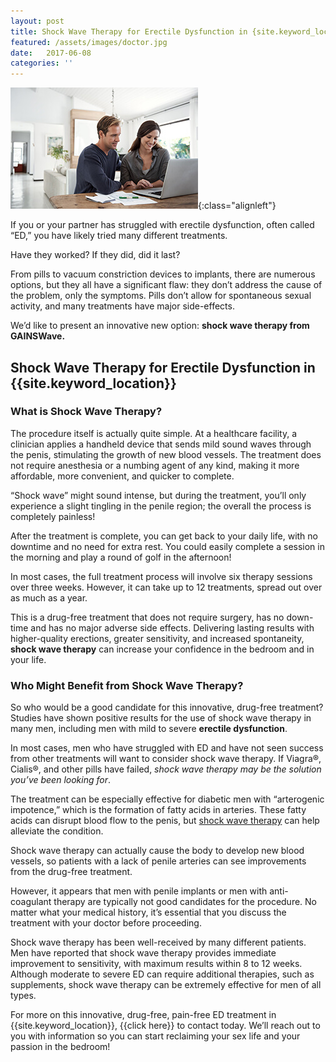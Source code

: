 ```yaml
---
layout: post
title: Shock Wave Therapy for Erectile Dysfunction in {site.keyword_location}}
featured: /assets/images/doctor.jpg
date:   2017-06-08
categories: ''
---
```

![Shock Wave Therapy for Erectile Dysfunction in {site.keyword_location}}](/assets/images/shockwave-therapy-for-ed.jpg){:class="alignleft"}
<p>If you or your partner has struggled with erectile dysfunction, often called “ED,” you have likely tried many different treatments.</p>

<p>Have they worked? If they did, did it last?</p>

<p>From pills to vacuum constriction devices to implants, there are numerous options, but they all have a significant flaw: they don’t address the cause of the problem, only the symptoms. Pills don’t allow for spontaneous sexual activity, and many treatments have major side-effects.</p>
<p>We’d like to present an innovative new option: <strong>shock wave therapy from GAINSWave.</strong></p>
<h2>Shock Wave Therapy for Erectile Dysfunction in {{site.keyword_location}}</h2>
<h3>What is Shock Wave Therapy?</h3>
<p>The procedure itself is actually quite simple. At a healthcare facility, a clinician applies a handheld device that sends mild sound waves through the penis, stimulating the growth of new blood vessels. The treatment does not require anesthesia or a numbing agent of any kind, making it more affordable, more convenient, and quicker to complete.</p>

<p>“Shock wave” might sound intense, but during the treatment, you’ll only experience a slight tingling in the penile region; the overall the process is completely painless!</p>

<p>After the treatment is complete, you can get back to your daily life, with no downtime and no need for extra rest. You could easily complete a session in the morning and play a round of golf in the afternoon!</p>

<p>In most cases, the full treatment process will involve six therapy sessions over three weeks. However, it can take up to 12 treatments, spread out over as much as a year.</p>

<p>This is a drug-free treatment that does not require surgery, has no down-time and has no major adverse side effects. Delivering lasting results with higher-quality erections, greater sensitivity, and increased spontaneity, <strong>shock wave therapy</strong> can increase your confidence in the bedroom and in your life.</p>
<h3>Who Might Benefit from Shock Wave Therapy? </h3>
<p>So who would be a good candidate for this innovative, drug-free treatment? Studies have shown positive results for the use of shock wave therapy in many men, including men with mild to severe <strong>erectile dysfunction</strong>.</p>

<p>In most cases, men who have struggled with ED and have not seen success from other treatments will want to consider shock wave therapy. If Viagra®, Cialis®, and other pills have failed, <i>shock wave therapy may be the solution you’ve been looking for</i>.</p>

<p>The treatment can be especially effective for diabetic men with “arterogenic impotence,” which is the formation of fatty acids in arteries. These fatty acids can disrupt blood flow to the penis, but <u>shock wave therapy</u> can help alleviate the condition. </p>

<p>Shock wave therapy can actually cause the body to develop new blood vessels, so patients with a lack of penile arteries can see improvements from the drug-free treatment.</p>

<p>However, it appears that men with penile implants or men with anti-coagulant therapy are typically not good candidates for the procedure. No matter what your medical history, it’s essential that you discuss the treatment with your doctor before proceeding.</p>

<p>Shock wave therapy has been well-received by many different patients. Men have reported that shock wave therapy provides immediate improvement to sensitivity, with maximum results within 8 to 12 weeks. Although moderate to severe ED can require additional therapies, such as supplements, shock wave therapy can be extremely effective for men of all types.</p>

<p>For more on this innovative, drug-free, pain-free ED treatment in {{site.keyword_location}}, {{click here}} to contact today. We’ll reach out to you with information so you can start reclaiming your sex life and your passion in the bedroom!</p>
